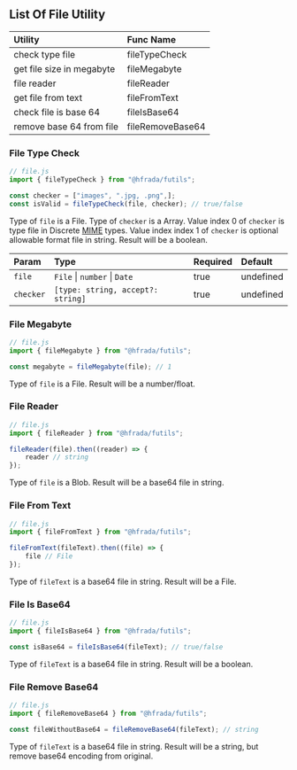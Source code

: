 ## List Of File Utility

| Utility | Func Name |
| :-------| :-------- |
| check type file | fileTypeCheck  |
| get file size in megabyte | fileMegabyte |
| file reader | fileReader |
| get file from text | fileFromText |
| check file is base 64 | fileIsBase64 |
| remove base 64 from file | fileRemoveBase64 |

### File Type Check

```javascript
// file.js
import { fileTypeCheck } from "@hfrada/futils";

const checker = ["images", ".jpg, .png",];
const isValid = fileTypeCheck(file, checker); // true/false
```
Type of `file` is a File. Type of `checker` is a Array. Value index 0 of `checker` is type file in Discrete <a href="https://developer.mozilla.org/en-US/docs/Web/HTTP/Basics_of_HTTP/MIME_types">MIME</a> types. Value index index 1 of `checker` is optional allowable format file in string. Result will be a boolean.

| Param | Type | Required | Default |
| :-----| :--- | :------- | :------ |
| `file` | `File` \| `number` \| `Date` | true | undefined  |
| `checker` | `[type: string, accept?: string]` | true | undefined  |

### File Megabyte

```javascript
// file.js
import { fileMegabyte } from "@hfrada/futils";

const megabyte = fileMegabyte(file); // 1
```
Type of `file` is a File. Result will be a number/float.

### File Reader

```javascript
// file.js
import { fileReader } from "@hfrada/futils";

fileReader(file).then((reader) => {
    reader // string
});
```
Type of `file` is a Blob. Result will be a base64 file in string.

### File From Text

```javascript
// file.js
import { fileFromText } from "@hfrada/futils";

fileFromText(fileText).then((file) => {
    file // File
});
```
Type of `fileText` is a base64 file in string. Result will be a File.

### File Is Base64

```javascript
// file.js
import { fileIsBase64 } from "@hfrada/futils";

const isBase64 = fileIsBase64(fileText); // true/false
```
Type of `fileText` is a base64 file in string. Result will be a boolean.

### File Remove Base64

```javascript
// file.js
import { fileRemoveBase64 } from "@hfrada/futils";

const fileWithoutBase64 = fileRemoveBase64(fileText); // string
```
Type of `fileText` is a base64 file in string. Result will be a string, but remove base64 encoding from original.